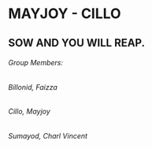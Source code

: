# MAYJOY - CILLO

## SOW AND YOU WILL REAP.

###### Group Members:
######                  Billonid, Faizza
######                  Cillo, Mayjoy
######                  Sumayod, Charl Vincent